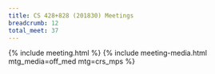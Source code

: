 ```yaml
---
title: CS 428+828 (201830) Meetings
breadcrumb: 12
total_meet: 37
---
```

{% include meeting.html %}
{% include meeting-media.html mtg_media=off_med mtg=crs_mps %}
